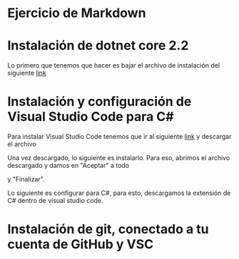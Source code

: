 
# Ejercicio de Markdown

# Instalación de dotnet core 2.2

Lo primero que tenemos que hacer
es bajar el archivo de instalación del siguiente [link](https://dotnet.microsoft.com/download/dotnet-core/2.2)



# Instalación y configuración de Visual Studio Code para C#

Para instalar Visual Studio Code tenemos que ir al siguiente [link](https://code.visualstudio.com/) y descargar el archivo 

Una vez descargado, lo siguiente es instalarlo. Para eso, abrimos el archivo descargado y damos en "Aceptar" a todo 


y "Finalizar".



Lo siguiente es configurar para C#, para esto, descargamos la extensión de C# dentro de visual studio code.

# Instalación de git, conectado a tu cuenta de GitHub y VSC




